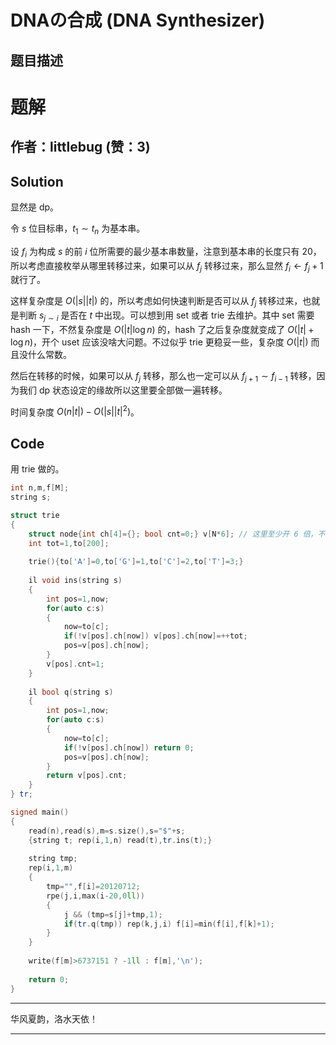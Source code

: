 # DNAの合成 (DNA Synthesizer)

## 题目描述

[problemUrl]: https://atcoder.jp/contests/joisc2010/tasks/joisc2010_dna



# 题解

## 作者：littlebug (赞：3)

## Solution

显然是 dp。

令 $s$ 位目标串，$t_1 \sim t_n$ 为基本串。

设 $f_i$ 为构成 $s$ 的前 $i$ 位所需要的最少基本串数量，注意到基本串的长度只有 $20$，所以考虑直接枚举从哪里转移过来，如果可以从 $f_j$ 转移过来，那么显然 $f_i \gets f_j + 1$ 就行了。

这样复杂度是 $O(|s||t|)$ 的，所以考虑如何快速判断是否可以从 $f_j$ 转移过来，也就是判断 $s_{j \sim i}$ 是否在 $t$ 中出现。可以想到用 set 或者 trie 去维护。其中 set 需要 hash 一下，不然复杂度是 $O(|t| \log n)$ 的，hash 了之后复杂度就变成了 $O(|t| + \log n)$，开个 uset 应该没啥大问题。不过似乎 trie 更稳妥一些，复杂度 $O(|t|)$ 而且没什么常数。

然后在转移的时候，如果可以从 $f_j$ 转移，那么也一定可以从 $f_{j+1} \sim f_{i-1}$ 转移，因为我们 dp 状态设定的缘故所以这里要全部做一遍转移。

时间复杂度 $O(n|t|) - O(|s||t|^2)$。

## Code

用 trie 做的。

```cpp
int n,m,f[M];
string s;

struct trie
{
	struct node{int ch[4]={}; bool cnt=0;} v[N*6]; // 这里至少开 6 倍，不然会 RE
	int tot=1,to[200];
	
	trie(){to['A']=0,to['G']=1,to['C']=2,to['T']=3;}
	
	il void ins(string s)
	{
		int pos=1,now;
		for(auto c:s)
		{
			now=to[c];
			if(!v[pos].ch[now]) v[pos].ch[now]=++tot;
			pos=v[pos].ch[now];
		}
		v[pos].cnt=1;
	}
	
	il bool q(string s)
	{
		int pos=1,now;
		for(auto c:s)
		{
			now=to[c];
			if(!v[pos].ch[now]) return 0;
			pos=v[pos].ch[now];
		}
		return v[pos].cnt;
	}
} tr;

signed main()
{
	read(n),read(s),m=s.size(),s="$"+s;
	{string t; rep(i,1,n) read(t),tr.ins(t);}
	
	string tmp;
	rep(i,1,m)
	{
		tmp="",f[i]=20120712;
		rpe(j,i,max(i-20,0ll))
		{
			j && (tmp=s[j]+tmp,1);
			if(tr.q(tmp)) rep(k,j,i) f[i]=min(f[i],f[k]+1);
		}
	}
	
	write(f[m]>6737151 ? -1ll : f[m],'\n');
	
	return 0;
}
```

---

华风夏韵，洛水天依！

---

